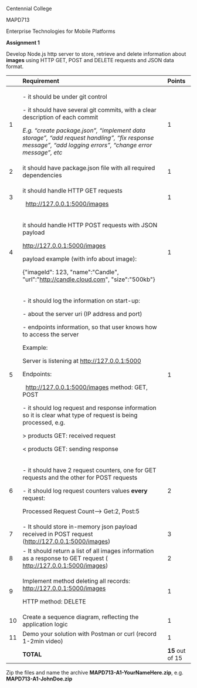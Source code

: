 ﻿Centennial College

MAPD713

Enterprise Technologies for Mobile Platforms

**Assignment 1** 

Develop Node.js http server to store, retrieve and delete information about **images** using HTTP GET, POST and DELETE requests and JSON data format.

||**Requirement**|**Points**|
| :- | :- | :- |
|1|<p>- it should be under git control </p><p>- it should have several git commits, with a clear description of each commit</p><p>*E.g. “create package.json”, “implement data storage”, “add request handling”, “fix response message”, “add logging errors”, “change error message”, etc*</p>|1|
|2|it should have package.json file with all required dependencies|1|
|3|<p>it should handle HTTP GET requests</p><p>` `<http://127.0.0.1:5000/images></p>|1|
|4|<p>it should handle HTTP POST requests with JSON payload</p><p><http://127.0.0.1:5000/images></p><p>payload example (with info about image): </p><p>{"imageId": 123, "name":"Candle", "url":"http://candle.cloud.com", "size":"500kb"}</p>|1|
|5|<p>- it should log the information on start-up:</p><p>- about the server uri (IP address and port) </p><p>- endpoints information, so that user knows how to access the server</p><p>Example:</p><p>Server is listening at  <http://127.0.0.1:5000></p><p>Endpoints:</p><p>` `<http://127.0.0.1:5000/images> method: GET, POST</p><p>- it should log request and response information so it is clear what type of request is being processed, e.g. </p><p>> products GET: received request</p><p>< products GET: sending response</p>|1|
|6|<p>- it should have 2 request counters, one for GET requests and the other for POST requests</p><p>- it should log request counters values **every** request:</p><p>Processed Request Count--> Get:2, Post:5</p>|2|
|7|- It should store in-memory json payload received in POST request (<http://127.0.0.1:5000/images>)|3|
|8|- It should return a list of all images information as a response to GET request ( <http://127.0.0.1:5000/images>)|2|
|9|<p>Implement method deleting all records: <http://127.0.0.1:5000/images></p><p>HTTP method: DELETE</p>|1|
|10|Create a sequence diagram, reflecting the application logic|1|
|11|Demo your solution with Postman or curl  (record 1-2min  video)|1|
||**TOTAL**|**15** out of 15|
Zip the files and name the archive **MAPD713-A1-YourNameHere.zip**, e.g. **MAPD713-A1-JohnDoe.zip**

